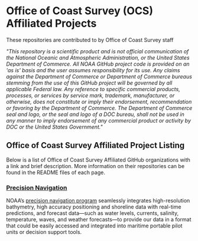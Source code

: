 # Office of Coast Survey (OCS) Affiliated Projects
These repositories are contributed to by Office of Coast Survey staff

*"This repository is a scientific product and is not official communication of the National Oceanic and Atmospheric Administration, or the United States Department of Commerce. All NOAA GitHub project code is provided on an 'as is' basis and the user assumes responsibility for its use. Any claims against the Department of Commerce or Department of Commerce bureaus stemming from the use of this GitHub project will be governed by all applicable Federal law. Any reference to specific commercial products, processes, or services by service mark, trademark, manufacturer, or otherwise, does not constitute or imply their endorsement, recommendation or favoring by the Department of Commerce. The Department of Commerce seal and logo, or the seal and logo of a DOC bureau, shall not be used in any manner to imply endorsement of any commercial product or activity by DOC or the United States Government."*


## Office of Coast Survey Affiliated Project Listing

Below is a list of Office of Coast Survey Affiliated GitHub organizations with a link and brief description. More information on their repositories can be found in the README files of each page.

### [Precision Navigation](https://github.com/noaa-ocs-precisionnavigation)

NOAA’s [precision navigation program](https://nauticalcharts.noaa.gov/learn/precision-navigation.html) seamlessly integrates high-resolution bathymetry, high accuracy positioning and shoreline data with real-time predictions, and forecast data—such as water levels, currents, salinity, temperature, waves, and weather forecasts—to provide our data in a format that could be easily accessed and integrated into maritime portable pilot units or decision support tools.
